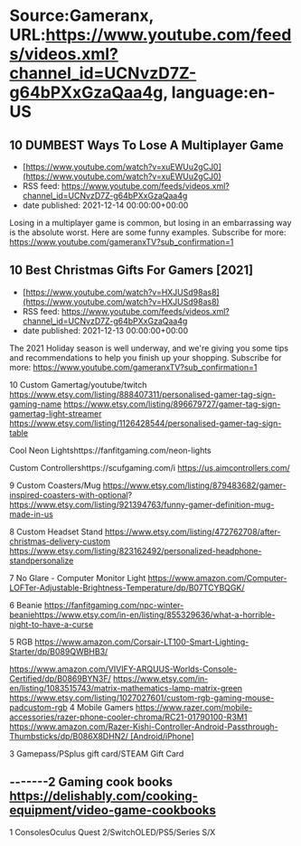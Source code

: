 # Source:Gameranx, URL:https://www.youtube.com/feeds/videos.xml?channel_id=UCNvzD7Z-g64bPXxGzaQaa4g, language:en-US

## 10 DUMBEST Ways To Lose A Multiplayer Game
 - [https://www.youtube.com/watch?v=xuEWUu2gCJ0](https://www.youtube.com/watch?v=xuEWUu2gCJ0)
 - RSS feed: https://www.youtube.com/feeds/videos.xml?channel_id=UCNvzD7Z-g64bPXxGzaQaa4g
 - date published: 2021-12-14 00:00:00+00:00

Losing in a multiplayer game is common, but losing in an embarrassing way is the absolute worst. Here are some funny examples.
Subscribe for more: https://www.youtube.com/gameranxTV?sub_confirmation=1

## 10 Best Christmas Gifts For Gamers [2021]
 - [https://www.youtube.com/watch?v=HXJUSd98as8](https://www.youtube.com/watch?v=HXJUSd98as8)
 - RSS feed: https://www.youtube.com/feeds/videos.xml?channel_id=UCNvzD7Z-g64bPXxGzaQaa4g
 - date published: 2021-12-13 00:00:00+00:00

The 2021 Holiday season is well underway, and we're giving you some tips and recommendations to help you finish up your shopping. 
Subscribe for more: https://www.youtube.com/gameranxTV?sub_confirmation=1

10 Custom Gamertag/youtube/twitch
https://www.etsy.com/listing/888407311/personalised-gamer-tag-sign-gaming-name
https://www.etsy.com/listing/896679727/gamer-tag-sign-gamertag-light-streamer
https://www.etsy.com/listing/1126428544/personalised-gamer-tag-sign-table

Cool Neon Lightshttps://fanfitgaming.com/neon-lights

Custom Controllershttps://scufgaming.com/i
https://us.aimcontrollers.com/

9 Custom Coasters/Mug https://www.etsy.com/listing/879483682/gamer-inspired-coasters-with-optional?
https://www.etsy.com/listing/921394763/funny-gamer-definition-mug-made-in-us

8 Custom Headset Stand https://www.etsy.com/listing/472762708/after-christmas-delivery-custom
https://www.etsy.com/listing/823162492/personalized-headphone-standpersonalize

7 No Glare - Computer Monitor Light https://www.amazon.com/Computer-LOFTer-Adjustable-Brightness-Temperature/dp/B07TCYBQGK/

6 Beanie https://fanfitgaming.com/npc-winter-beaniehttps://www.etsy.com/in-en/listing/855329636/what-a-horrible-night-to-have-a-curse

5 RGB https://www.amazon.com/Corsair-LT100-Smart-Lighting-Starter/dp/B089QWBHB3/

https://www.amazon.com/VIVIFY-ARQUUS-Worlds-Console-Certified/dp/B0869BYN3F/
https://www.etsy.com/in-en/listing/1083515743/matrix-mathematics-lamp-matrix-green
https://www.etsy.com/listing/1027027601/custom-rgb-gaming-mouse-padcustom-rgb
4 Mobile Gamers https://www.razer.com/mobile-accessories/razer-phone-cooler-chroma/RC21-01790100-R3M1
https://www.amazon.com/Razer-Kishi-Controller-Android-Passthrough-Thumbsticks/dp/B086X8DHN2/ [Android/iPhone]

3 Gamepass/PSplus gift card/STEAM Gift Card

-------2 Gaming cook books https://delishably.com/cooking-equipment/video-game-cookbooks
------
1 ConsolesOculus Quest 2/SwitchOLED/PS5/Series S/X

